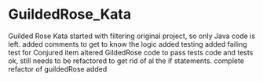 # GuildedRose_Kata
Guilded Rose Kata
started with filtering original project, so only Java code is left.
added comments to get to know the logic
added testing
added failing test for Conjured item
altered GildedRose code to pass tests
code and tests ok,
still needs to be refactored to get rid of al the if statements.
<lb>
complete refactor of guildedRose added
